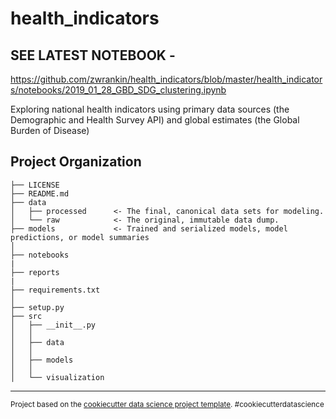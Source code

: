 health_indicators
==============================

## SEE LATEST NOTEBOOK - 
https://github.com/zwrankin/health_indicators/blob/master/health_indicators/notebooks/2019_01_28_GBD_SDG_clustering.ipynb

Exploring national health indicators using primary data sources (the Demographic and Health Survey API) and global estimates (the Global Burden of Disease)

Project Organization
------------

    ├── LICENSE
    ├── README.md         
    ├── data
    │   ├── processed      <- The final, canonical data sets for modeling.
    │   └── raw            <- The original, immutable data dump.
    ├── models             <- Trained and serialized models, model predictions, or model summaries
    │
    ├── notebooks          
    |
    ├── reports            
    |
    ├── requirements.txt   
    │
    ├── setup.py           
    ├── src                
    │   ├── __init__.py    
    │   │
    │   ├── data           
    │   │
    │   ├── models         
    │   │
    │   └── visualization  

--------

<p><small>Project based on the <a target="_blank" href="https://drivendata.github.io/cookiecutter-data-science/">cookiecutter data science project template</a>. #cookiecutterdatascience</small></p>
